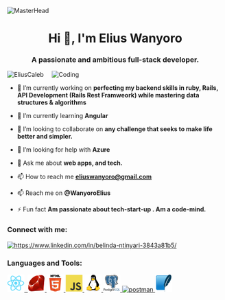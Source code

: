 ![MasterHead](https://camo.githubusercontent.com/48ec00ed4c84e771db4a1db90b56352923a8d644452a32b434d68e97006c9337/68747470733a2f2f63686b736b696c6c732e636f6d2f77702d636f6e74656e742f75706c6f6164732f323032302f30342f504e432d416e696d617465642d42616e6e6572732e676966)

<h1 align="center">Hi 👋, I'm  Elius Wanyoro </h1>
<h3 align="center">A passionate and ambitious full-stack developer.</h3>

<img align="right" alt="Coding" width="400" src="https://cdn.dribbble.com/users/1314475/screenshots/3031368/me.gif">

<p align="left"> <img src="https://komarev.com/ghpvc/?username=EliusCaleb&label=Profile%20views&color=0e75b6&style=flat" alt="EliusCaleb" /> </p>

- 🔭 I’m currently working on **perfecting my backend skills in ruby, Rails, API Development (Rails Rest Framweork) while mastering data structures & algorithms**

- 🌱 I’m currently learning **Angular**

- 👯 I’m looking to collaborate on **any challenge that seeks to make life better and simpler.**

- 🤝 I’m looking for help with **Azure**

- 💬 Ask me about **web apps, and tech.**

- 📫 How to reach me **eliuswanyoro@gmail.com**
- 📫 Reach me on **@WanyoroElius**

- ⚡ Fun fact **Am passionate about tech-start-up . Am a code-mind.**

<h3 align="left">Connect with me:</h3>
<p align="left">
<a href="https://linkedin.com/in/https://www.linkedin.com/public-profile/settings?lipi=urn%3Ali%3Apage%3Ad_flagship3_profile_self_edit_contact-info%3B%2FA9YNziFSGGl4fM0tjiopA%3D%3D" target="blank"><img align="center" src="https://raw.githubusercontent.com/rahuldkjain/github-profile-readme-generator/master/src/images/icons/Social/linked-in-alt.svg" alt="https://www.linkedin.com/in/belinda-ntinyari-3843a81b5/" height="30" width="40" /></a>

</p>

<h3 align="left">Languages and Tools:</h3>
<p align="left"> <a href="https://reactjs.org" target="_blank" rel="noreferrer"> <img src="https://raw.githubusercontent.com/devicons/devicon/master/icons/react/react-original.svg" alt="react" width="40" height="40"/> </a> <a href="https://www.w3schools.com/css/" target="_blank" rel="noreferrer"> <img 
 <a href="https://www.ruby.org" target="_blank" rel="noreferrer"> <img src="https://raw.githubusercontent.com/devicons/devicon/master/icons/ruby/ruby-original.svg" alt="ruby" width="40" height="40"/> </a>  <a href="https://www.w3.org/html/" target="_blank" rel="noreferrer"> <img src="https://raw.githubusercontent.com/devicons/devicon/master/icons/html5/html5-original-wordmark.svg" alt="html5" width="40" height="40"/> </a> <a href="https://developer.mozilla.org/en-US/docs/Web/JavaScript" target="_blank" rel="noreferrer"> <img src="https://raw.githubusercontent.com/devicons/devicon/master/icons/javascript/javascript-original.svg" alt="javascript" width="40" height="40"/> </a> <a href="https://www.linux.org/" target="_blank" rel="noreferrer"> <img src="https://raw.githubusercontent.com/devicons/devicon/master/icons/linux/linux-original.svg" alt="linux" width="40" height="40"/> </a> <a href="https://www.postgresql.org" target="_blank" rel="noreferrer"> <img src="https://raw.githubusercontent.com/devicons/devicon/master/icons/postgresql/postgresql-original-wordmark.svg" alt="postgresql" width="40" height="40"/> </a> <a href="https://postman.com" target="_blank" rel="noreferrer"> <img src="https://www.vectorlogo.zone/logos/getpostman/getpostman-icon.svg" alt="postman" width="40" height="40"/> </a> <a href="https://www.sqlite.org" target="_blank" rel="noreferrer"> <img src="https://raw.githubusercontent.com/devicons/devicon/master/icons/sqlite/sqlite-original.svg" alt="sqlite" width="40" height="40"/> </a> </p>

